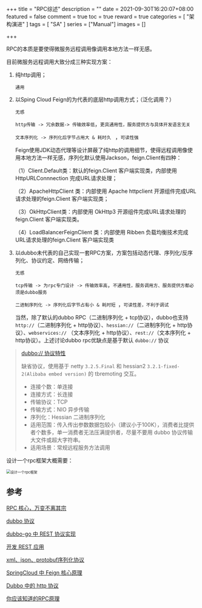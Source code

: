 +++
title = "RPC综述"
description = ""
date = 2021-09-30T16:20:07+08:00
featured = false
comment = true
toc = true
reward = true
categories = [
  "架构演进"
]
tags = [
  "SA"
]
series = ["Manual"]
images = []

+++

RPC的本质是要使得微服务远程调用像调用本地方法一样无感。

<!--more-->

目前微服务远程调用大致分成三种实现方案：

1. 纯http调用；

   `通用`

2. 以Sping Cloud Feign的为代表的底层http调用方式；（泛化调用？）

    `无感`

   `http传输 -> 冗余数据-> 传输效率低`，`更具通用性，服务提供方与具体开发语言无关`

   `文本序列化 -> 序列化后字节占用大 & 耗时久 ` ，`可读性强`

   Feign使用JDK动态代理等设计屏蔽了纯http的调用细节，使得远程调用像使用本地方法一样无感，序列化默认使用Jackson，feign.Client有四种：

   （1）Client.Default类：默认的feign.Client 客户端实现类，内部使用HttpURLConnnection 完成URL请求处理；

   （2）ApacheHttpClient 类：内部使用 Apache httpclient 开源组件完成URL请求处理的feign.Client 客户端实现类；

   （3）OkHttpClient类：内部使用 OkHttp3 开源组件完成URL请求处理的feign.Client 客户端实现类。

   （4）LoadBalancerFeignClient 类：内部使用 Ribben 负载均衡技术完成URL请求处理的feign.Client 客户端实现类

3. 以dubbo未代表的自己实现一套RPC方案，方案包括动态代理、序列化/反序列化、协议约定、网络传输；

    `无感`

   `tcp传输 -> 为rpc专门设计 -> 传输效率高`，`不通用性，服务调用方、服务提供方都必须是dubbo服务`

   `二进制序列化 -> 序列化后字节占有小 & 耗时短 `，`可读性差，不利于调试`

   当然，除了默认的dubbo RPC（二进制序列化 + tcp协议），dubbo也支持 `http://`（二进制序列化 + http协议）、`hessian://`（二进制序列化 + http协议）、`webservices://` （文本序列化 + http协议）、`rest://`（文本序列化 + http协议）。上述讨论dubbo rpc优缺点是基于默认 `dubbo://` 协议

> [dubbo:// 协议特性](https://dubbo.apache.org/zh/docsv2.7/user/references/protocol/dubbo/#特性)
>
> 缺省协议，使用基于 netty `3.2.5.Final` 和 hessian2 `3.2.1-fixed-2(Alibaba embed version)` 的 tbremoting 交互。
>
> - 连接个数：单连接
> - 连接方式：长连接
> - 传输协议：TCP
> - 传输方式：NIO 异步传输
> - 序列化：Hessian 二进制序列化
> - 适用范围：传入传出参数数据包较小（建议小于100K），消费者比提供者个数多，单一消费者无法压满提供者，尽量不要用 dubbo 协议传输大文件或超大字符串。
> - 适用场景：常规远程服务方法调用



设计一个rpc框架大概需要：

<img src="https://picgo.6and.ltd/img/4213082d93da0d63cb78420e447ad000.png" alt="设计一个rpc框架" style="zoom: 67%;" />

## 参考

[RPC 核心，万变不离其宗](https://xie.infoq.cn/article/7895a07a4b32034e0b4a2b5b5)

[dubbo 协议](https://dubbo.apache.org/zh/docsv2.7/user/references/protocol/dubbo/)

[dubbo-go 中 REST 协议实现](https://dubbo.apache.org/zh/blog/2021/01/14/dubbo-go-%E4%B8%AD-rest-%E5%8D%8F%E8%AE%AE%E5%AE%9E%E7%8E%B0/)

[开发 REST 应用](https://dubbo.apache.org/zh/docsv2.7/user/rest/#%E5%AE%9A%E5%88%B6%E5%BA%8F%E5%88%97%E5%8C%96)

[xml、json、protobuf序列化协议](https://zhuanlan.zhihu.com/p/91313277)

[SpringCloud 中 Feign 核心原理](https://www.cnblogs.com/crazymakercircle/p/11965726.html)

[Dubbo 中的 http 协议](https://www.cnkirito.moe/dubbo-http-protocol/)

[你应该知道的RPC原理](https://www.cnblogs.com/LBSer/p/4853234.html)

